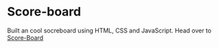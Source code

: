 # Score-board

Built an cool socreboard using HTML, CSS and JavaScript. Head over to [Score-Board](https://rainbow-lolly-4d1bf2.netlify.app/)
 
